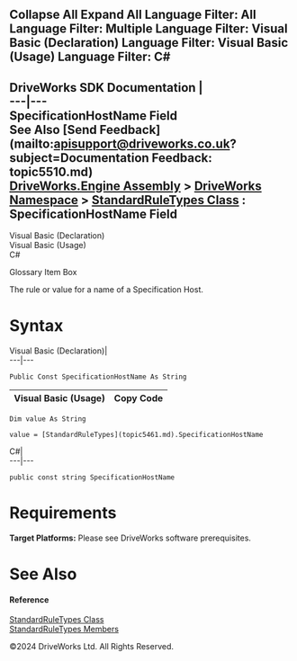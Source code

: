        

 Collapse All Expand All  Language Filter: All  Language Filter: Multiple  Language Filter: Visual Basic (Declaration) Language Filter: Visual Basic (Usage) Language Filter: C#  
---  
DriveWorks SDK Documentation  |   
---|---  
SpecificationHostName Field   
See Also [Send Feedback](mailto:apisupport@driveworks.co.uk?subject=Documentation Feedback: topic5510.md)  
[DriveWorks.Engine Assembly](topic2156.md) > [DriveWorks Namespace](topic2159.md) > [StandardRuleTypes Class](topic5461.md) : SpecificationHostName Field  
---  
  
Visual Basic (Declaration)    
Visual Basic (Usage)    
C# 

Glossary Item Box

The rule or value for a name of a Specification Host. 

# Syntax

Visual Basic (Declaration)|   
---|---  
      
    
    Public Const SpecificationHostName As String  
  
Visual Basic (Usage)| Copy Code  
---|---  
      
    
    Dim value As String
     
    value = [StandardRuleTypes](topic5461.md).SpecificationHostName  
  
C#|   
---|---  
      
    
    public const string SpecificationHostName  
  
# Requirements

**Target Platforms:** Please see DriveWorks software prerequisites.

# See Also

#### Reference

[StandardRuleTypes Class](topic5461.md)   
[StandardRuleTypes Members](topic5462.md)

©2024 DriveWorks Ltd. All Rights Reserved.
